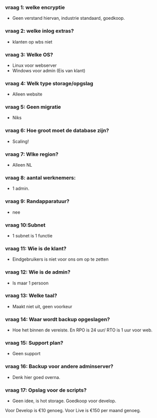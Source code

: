 ### vraag 1: welke encryptie 
* Geen verstand hiervan, industrie standaard, goedkoop.
### vraag 2: welke inlog extras?
* klanten op wbs niet
### vraag 3: Welke OS?
* Linux voor webserver
* Windows voor admin (Eis van klant)
### vraag 4: Welk type storage/opgslag
* Alleen website
### vraag 5: Geen migratie
* Niks
### vraag 6: Hoe groot moet de database zijn?
* Scaling!
### vraag 7: Wlke region?
* Alleen NL
### vraag 8: aantal werknemers:
* 1 admin.
### vraag 9: Randapparatuur?
* nee
### vraag 10:Subnet
* 1 subnet is 1 functie
### vraag 11: Wie is de klant?
* Eindgebruikers is niet voor ons om op te zetten
### vraag 12: Wie is de admin?
* Is maar 1 persoon
### vraag 13: Welke taal?
* Maakt niet uit, geen voorkeur
### vraag 14: Waar wordt backup opgeslagen?
* Hoe het binnen de vereiste. En RPO is 24 uur/ RTO is 1 uur voor web.
### vraag 15: Support plan?
* Geen support   
### vraag 16: Backup voor andere adminserver?
* Denk hier goed overna.
### vraag 17: Opslag voor de scripts?
* Geen idee, is hot storage. Goedkoop voor develop.

Voor Develop is €10 genoeg. Voor Live is €150 per maand genoeg. 
